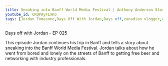 ```yaml
---
title: Sneaking into Banff World Media Festival | Anthony Anderson Story
youtube_id: CRQPAyFLXKo
tags: [Jordan Tomasone,Days Off With Jordan,Days off,canadian vlogger,canadian travel vlogger,inspirational content,adventure lifestyle,meeting Anthony Anderson,Sneaking into Banff World Media Festival | Anthony Anderson Story,networking in banff,Almost meeting Anthony Anderson Story,anthony anderson story,banff world media festival,how to get into a networking event for free,how I got into banff world media fesitval for free,banff world media fesitval 2017,networking]
---
```

Days off with Jordan - EP 025

This episode Jordan continues his trip in Banff and tells a story about sneaking into the Banff World Media Festival. Jordan talks about how he went from bored and lonely on the streets of Banff to getting free beer and networking with industry professionals.
